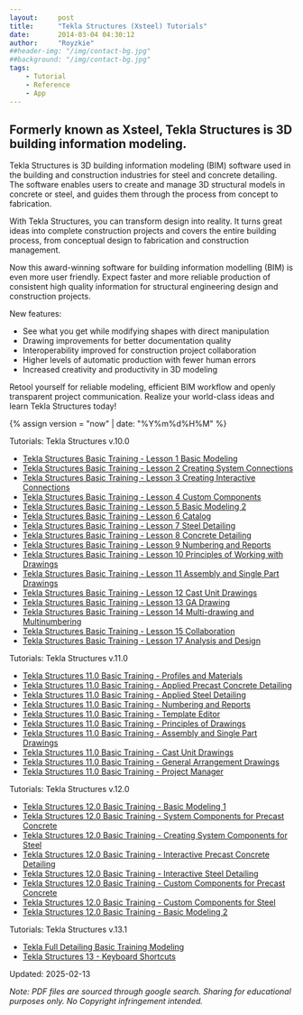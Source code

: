 ```yaml
---
layout:     post
title:      "Tekla Structures (Xsteel) Tutorials"
date:       2014-03-04 04:30:12
author:     "Royzkie"
##header-img: "/img/contact-bg.jpg"
##background: "/img/contact-bg.jpg"
tags:
    - Tutorial
    - Reference
    - App
---
```


<h2>Formerly known as Xsteel, Tekla Structures is 3D building information modeling.</h2>

<p>Tekla Structures is 3D building information modeling (BIM) software used in the building and construction industries for steel and concrete detailing. The software enables users to create and manage 3D structural models in concrete or steel, and guides them through the process from concept to fabrication.</p>

<p>With Tekla Structures, you can transform design into reality. It turns great ideas into complete construction projects and covers the entire building process, from conceptual design to fabrication and construction management.</p>

<p>Now this award-winning software for building information modelling (BIM) is even more user friendly. Expect faster and more reliable production of consistent high quality information for structural engineering design and construction projects.</p>

<p>New features:</p>

<ul>
    <li>See what you get while modifying shapes with direct manipulation</li>
    <li>Drawing improvements for better documentation quality</li>
    <li>Interoperability improved for construction project collaboration</li>
    <li>Higher levels of automatic production with fewer human errors</li>
    <li>Increased creativity and productivity in 3D modeling</li>
</ul>

<p>Retool yourself for reliable modeling, efficient BIM workflow and openly transparent project communication. Realize your world-class ideas and learn Tekla Structures today!</p>

{% assign version =  "now" | date: "%Y%m%d%H%M"  %}
<p>Tutorials: Tekla Structures v.10.0</p>
  <ul>
  <li><a href="{{'/download/tekla-structures-basic-training-lesson-01-basic-modeling.pdf?v=0X' | append: version | relative_url }}" target="_blank">Tekla Structures Basic Training - Lesson 1 Basic Modeling</a></li>
  <li><a href="{{'/download/tekla-structures-basic-training-lesson-02-creating-system-connections.pdf?v=0X' | append: version | relative_url }}" target="_blank">Tekla Structures Basic Training - Lesson 2 Creating System Connections</a></li>
  <li><a href="{{'/download/tekla-structures-basic-training-lesson-03-creating-interactive-connections.pdf?v=0X' | append: version | relative_url }}" target="_blank">Tekla Structures Basic Training - Lesson 3 Creating Interactive Connections</a></li>
  <li><a href="{{'/download/tekla-structures-basic-training-lesson-04-custom-components.pdf?v=0X' | append: version | relative_url }}" target="_blank">Tekla Structures Basic Training - Lesson 4 Custom Components</a></li>
  <li><a href="{{'/download/tekla-structures-basic-training-lesson-05-basic-modeling-2.pdf?v=0X' | append: version | relative_url }}" target="_blank">Tekla Structures Basic Training - Lesson 5 Basic Modeling 2</a></li>
  <li><a href="{{'/download/tekla-structures-basic-training-lesson-06-catalog.pdf?v=0X' | append: version | relative_url }}" target="_blank">Tekla Structures Basic Training - Lesson 6 Catalog</a></li>
  <li><a href="{{'/download/tekla-structures-basic-training-lesson-07-steel-detailing.pdf?v=0X' | append: version | relative_url }}" target="_blank">Tekla Structures Basic Training - Lesson 7 Steel Detailing</a></li>
  <li><a href="{{'/download/tekla-structures-basic-training-lesson-08-concrete-detailing.pdf?v=0X' | append: version | relative_url }}" target="_blank">Tekla Structures Basic Training - Lesson 8 Concrete Detailing</a></li>
  <li><a href="{{'/download/tekla-structures-basic-training-lesson-09-numbering-and-reports.pdf?v=0X' | append: version | relative_url }}" target="_blank">Tekla Structures Basic Training - Lesson 9 Numbering and Reports</a></li>
  <li><a href="{{'/download/tekla-structures-basic-training-lesson-10-principles-of-working-with-drawings.pdf?v=0X' | append: version | relative_url }}" target="_blank">Tekla Structures Basic Training - Lesson 10 Principles of Working with Drawings</a></li>
  <li><a href="{{'/download/tekla-structures-basic-training-lesson-11-assembly-and-single-part-drawings.pdf?v=0X' | append: version | relative_url }}" target="_blank">Tekla Structures Basic Training - Lesson 11 Assembly and Single Part Drawings</a></li>
  <li><a href="{{'/download/tekla-structures-basic-training-lesson-12-cast-unit-drawings.pdf?v=0X' | append: version | relative_url }}" target="_blank">Tekla Structures Basic Training - Lesson 12 Cast Unit Drawings</a></li>
  <li><a href="{{'/download/tekla-structures-basic-training-lesson-13-ga-drawing.pdf?v=0X' | append: version | relative_url }}" target="_blank">Tekla Structures Basic Training - Lesson 13 GA Drawing</a></li>
  <li><a href="{{'/download/tekla-structures-basic-training-lesson-14-multi-drawing-and-multinumbering.pdf?v=0X' | append: version | relative_url }}" target="_blank">Tekla Structures Basic Training - Lesson 14 Multi-drawing and Multinumbering</a></li>
  <li><a href="{{'/download/tekla-structures-basic-training-lesson-15-collaboration.pdf?v=0X' | append: version | relative_url }}" target="_blank">Tekla Structures Basic Training - Lesson 15 Collaboration</a></li>
  <li><a href="{{'/download/tekla-structures-basic-training-lesson-17-analysis-and-design.pdf?v=0X' | append: version | relative_url }}" target="_blank">Tekla Structures Basic Training - Lesson 17 Analysis and Design</a></li>
  </ul>

<p>Tutorials: Tekla Structures v.11.0</p>
<ul>
<li><a href="https://tinyurl.com/93z9e6ua" target="_blank">Tekla Structures 11.0 Basic Training - Profiles and Materials</a></li>
<li><a href="https://tinyurl.com/yptdmzrx" target="_blank">Tekla Structures 11.0 Basic Training - Applied Precast Concrete  Detailing</a></li>
<li><a href="https://tinyurl.com/2cjazvyb" target="_blank">Tekla Structures 11.0 Basic Training - Applied Steel Detailing</a></li>
<li><a href="https://tinyurl.com/4prumt7k" target="_blank">Tekla Structures 11.0 Basic Training - Numbering and Reports</a></li>
<li><a href="https://tinyurl.com/ybbe8uwf" target="_blank">Tekla Structures 11.0 Basic Training - Template Editor</a></li>
<li><a href="https://tinyurl.com/bp6cbj32" target="_blank">Tekla Structures 11.0 Basic Training - Principles of Drawings</a></li>
<li><a href="https://tinyurl.com/bdstcsva" target="_blank">Tekla Structures 11.0 Basic Training - Assembly and Single Part Drawings</a></li>
<li><a href="https://tinyurl.com/tc9brs58" target="_blank">Tekla Structures 11.0 Basic Training - Cast Unit Drawings</a></li>
<li><a href="https://tinyurl.com/mtav8xku" target="_blank">Tekla Structures 11.0 Basic Training - General Arrangement Drawings</a></li>
<li><a href="https://tinyurl.com/54wby9cn" target="_blank">Tekla Structures 11.0 Basic Training - Project Manager</a></li>
</ul>

<p>Tutorials: Tekla Structures v.12.0</p>
<ul>
<li><a href="https://tinyurl.com/38cpttra" target="_blank">Tekla Structures 12.0 Basic Training - Basic Modeling 1</a></li>
<li><a href="https://tinyurl.com/ycy3ybvz" target="_blank">Tekla Structures 12.0 Basic Training - System Components for Precast Concrete</a></li>
<li><a href="https://tinyurl.com/4ks9k4w6" target="_blank">Tekla Structures 12.0 Basic Training - Creating System Components for Steel</a></li>
<li><a href="https://tinyurl.com/yc6ddd74" target="_blank">Tekla Structures 12.0 Basic Training - Interactive Precast Concrete Detailing</a></li>
<li><a href="https://tinyurl.com/2tcb5dz6" target="_blank">Tekla Structures 12.0 Basic Training - Interactive Steel Detailing</a></li>
<li><a href="https://tinyurl.com/mr2j8v63" target="_blank">Tekla Structures 12.0 Basic Training - Custom Components for Precast Concrete</a></li>
<li><a href="https://tinyurl.com/yv75z4jr" target="_blank">Tekla Structures 12.0 Basic Training - Custom Components for Steel</a></li>
<li><a href="https://tinyurl.com/4kkfc44y" target="_blank">Tekla Structures 12.0 Basic Training - Basic Modeling 2</a></li>
</ul>

<p>Tutorials: Tekla Structures v.13.1</p>  
<ul>
<li><a href="{{'/download/tekla-full-detailing-basic-training-modeling.pdf?v=0X' | append: version | relative_url }}" target="_blank">Tekla Full Detailing Basic Training Modeling</a></li>
<li><a href="https://tinyurl.com/5n6rdnyh" target="_blank">Tekla Structures 13 - Keyboard Shortcuts</a></li>
</ul>

<p>Updated: 2025-02-13</p>

<p><i>Note: PDF files are sourced through google search. Sharing for educational purposes only. No Copyright infringement intended.</i></p>

